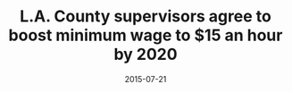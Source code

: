 ---
layout: post
title:  "L.A. County supervisors agree to boost minimum wage to $15 an hour by 2020"
date:   2015-07-21
link: http://www.latimes.com/local/lanow/la-me-ln-county-minimum-wage-20150721-story.html
type: link
---